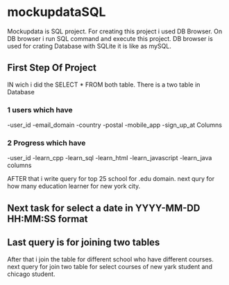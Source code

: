 # mockupdataSQL

Mockupdata is SQL project. For creating this project i used DB Browser. 
On DB browser i run SQL command and execute this project.
DB browser is used for crating Database with SQLite it is like as mySQL. 

## First Step Of Project
IN wich i did the SELECT * FROM both table. 
There is a two table in Database
 ### 1 users which have
-user_id
-email_domain
-country
-postal
-mobile_app
-sign_up_at
Columns

### 2 Progress which have
-user_id
-learn_cpp
-learn_sql
-learn_html
-learn_javascript
-learn_java
columns

AFTER that i write query for top 25 school for .edu domain.
next qury for how many education learner for new york city.

## Next task for select a date in YYYY-MM-DD HH:MM:SS format

## Last query is for joining two tables
After that i join the table for different school who have different courses.
next query for join two table for select courses of new yark student and chicago student.


